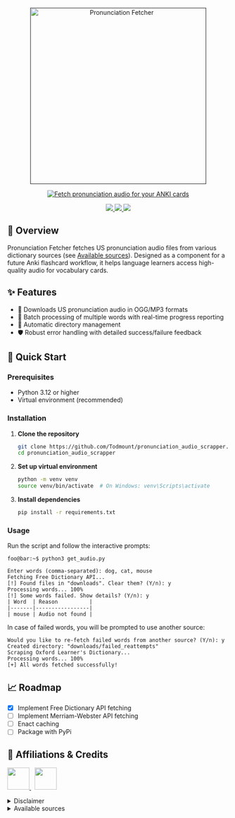 <!--- <h1 align="center" title="Project name">Pronunciation Fetcher</h1> --->
<p align="center">
  <a href="">
    <img src="https://res.cloudinary.com/dxteec1w4/image/upload/v1756072579/proninciation_fetcher_vue_dark_cdtelr.png" title="Project name" alt="Pronunciation Fetcher" style="width:400px"/>
  </a>
</p>

<!-- Typing animation -->
<p align="center">
  <a href="https://git.io/typing-svg">
    <img src="https://readme-typing-svg.herokuapp.com?font=Jetbrains+Mono&weight=500&duration=5250&pause=1250&color=41b883&center=true&vCenter=true&width=600&lines=Fetch+pronunciation+audio+for+your+ANKI+cards" 
      title="Typing animation" alt="Fetch pronunciation audio for your ANKI cards" />
  </a>
</p>

<!-- Project specific badges -->
<p align="center">
  <a href="https://python.org" title="Supported python versions" alt="Supported python versions">
    <img src="https://img.shields.io/badge/python-3.12+-blue.svg">
  </a>
  <a href="LICENSE" title="License" alt="License">
    <img src="https://img.shields.io/badge/License-MIT-yellow.svg">
  </a>
  <a href="https://github.com/psf/black" title="Code style" alt="Code style: black">
    <img src="https://img.shields.io/badge/code%20style-black-000000.svg">
  </a>
</p>

<h2 align="left">📖 Overview </h2> 

<p>
  Pronunciation Fetcher fetches US pronunciation audio files from various dictionary sources (see <a href="#available-sources">Available sources</a>). 
  Designed as a component for a future Anki flashcard workflow, it helps language learners access high-quality audio for vocabulary cards.
</p>
 
<h2 align="left">✨ Features</h2>

- 🎯 Downloads US pronunciation audio in OGG/MP3 formats
- 🚀 Batch processing of multiple words with real-time progress reporting
- 📁 Automatic directory management
- 🛡️ Robust error handling with detailed success/failure feedback

<h2 align="left">🚀 Quick Start</h2>

### Prerequisites

- Python 3.12 or higher
- Virtual environment (recommended)

### Installation

1. **Clone the repository**
   ```bash
   git clone https://github.com/Todmount/pronunciation_audio_scrapper.git
   cd pronunciation_audio_scrapper
   ```

2. **Set up virtual environment**
   ```bash
   python -m venv venv
   source venv/bin/activate  # On Windows: venv\Scripts\activate
   ```

3. **Install dependencies**
   ```bash
   pip install -r requirements.txt
   ```

### Usage

Run the script and follow the interactive prompts:

```shellsession
foo@bar:~$ python3 get_audio.py

Enter words (comma-separated): dog, cat, mouse
Fetching Free Dictionary API...
[!] Found files in "downloads". Clear them? (Y/n): y
Processing words... 100%
[!] Some words failed. Show details? (Y/n): y
| Word  | Reason          |
|-------|-----------------|
| mouse | Audio not found |

```

In case of failed words, you will be prompted to use another source:

```shellsession
Would you like to re-fetch failed words from another source? (Y/n): y
Created directory: "downloads/failed_reattempts"
Scraping Oxford Learner's Dictionary...
Processing words... 100%
[+] All words fetched successfully!
```

<h2 align="left">📈 Roadmap</h2>

- [x] Implement Free Dictionary API fetching
- [ ] Implement Merriam-Webster API fetching
- [ ] Enact caching
- [ ] Package with PyPi

<h2 align="left">🤝 Affiliations & Credits</h2>

<p align="left">
  <!-- Anki -->
  <a href="https://apps.ankiweb.net/">
    <img src="https://upload.wikimedia.org/wikipedia/commons/thumb/3/3d/Anki-icon.svg/240px-Anki-icon.svg.png" style="height:50px">
  </a>
  &nbsp; <!-- for similar spacing -->
  <!-- Merriam-Webster -->
  <!--- <a href="https://www.merriam-webster.com/">
    <img src="https://dictionaryapi.com/images/info/branding-guidelines/MWLogo_DarkBG_120x120_2x.png" height="70">
  </a> 
  &nbsp;&nbsp;&nbsp; --->
  <!-- Oxford -->
  <a href="https://www.oxfordlearnersdictionaries.com/">
    <img src="https://librum.io/wp-content/uploads/2024/06/oxfordlearnersdictionaries-300x300.png.webp" style="height:50px">
  </a>
</p>

<details markdown="1" id=disclaimer><summary>Disclaimer</summary>
  <p><sub>
    *Audio scraped from <b>Oxford Learner’s Dictionary</b> (unofficial, not affiliated with Oxford Languages)<br>
    **Designed for use with Anki. This project is independent and not affiliated with the official Anki project.
  </sub></p>

</details>

<details markdown="1" id=available-sources>
  <summary>Available sources</summary>
  <ul>
    <li><a href="https://dictionaryapi.dev/">Free Dictionary API</a></li>
    <li><a href="https://www.oxfordlearnersdictionaries.com/">Oxdord Learner's Dictionary</a></li>
    <!--- <li><a href="https://dictionaryapi.com/">Merriam-Webster Dictionary API</a></li> --->
  </ul>
</details>

